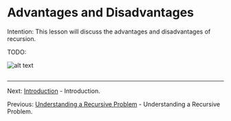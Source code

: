 # Advantages and Disadvantages

Intention: This lesson will discuss the advantages and disadvantages of recursion.

TODO:

![alt text](../../etc/recursion/img.png "Img")

```java

```

<hr>

Next: [Introduction](chapter_8.md "Introduction") - Introduction.

Previous: [Understanding a Recursive Problem](chapter_6.md "Understanding a Recursive Problem") - Understanding a Recursive Problem.